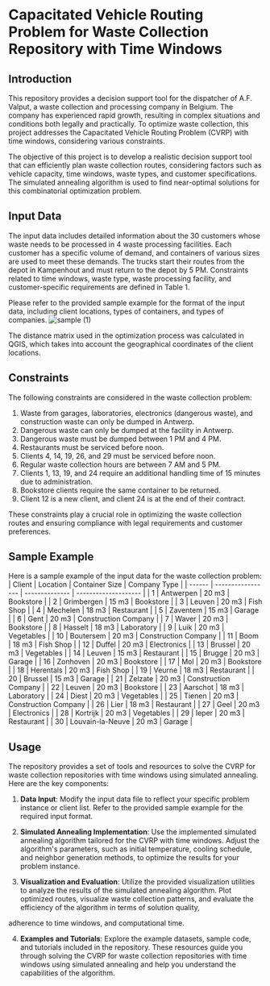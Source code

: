 # Capacitated Vehicle Routing Problem for Waste Collection Repository with Time Windows

## Introduction

This repository provides a decision support tool for the dispatcher of A.F. Valput, a waste collection and processing company in Belgium. The company has experienced rapid growth, resulting in complex situations and conditions both legally and practically. To optimize waste collection, this project addresses the Capacitated Vehicle Routing Problem (CVRP) with time windows, considering various constraints.

The objective of this project is to develop a realistic decision support tool that can efficiently plan waste collection routes, considering factors such as vehicle capacity, time windows, waste types, and customer specifications. The simulated annealing algorithm is used to find near-optimal solutions for this combinatorial optimization problem.

## Input Data

The input data includes detailed information about the 30 customers whose waste needs to be processed in 4 waste processing facilities. Each customer has a specific volume of demand, and containers of various sizes are used to meet these demands. The trucks start their routes from the depot in Kampenhout and must return to the depot by 5 PM. Constraints related to time windows, waste type, waste processing facility, and customer-specific requirements are defined in Table 1.

Please refer to the provided sample example for the format of the input data, including client locations, types of containers, and types of companies.
![sample (1)](https://github.com/arora-amit37/cvrptw_simulated_annealing/assets/50020662/e2f2c53c-5094-4145-a98c-b814ac467634)

The distance matrix used in the optimization process was calculated in QGIS, which takes into account the geographical coordinates of the client locations.

## Constraints

The following constraints are considered in the waste collection problem:

1. Waste from garages, laboratories, electronics (dangerous waste), and construction waste can only be dumped in Antwerp.
2. Dangerous waste can only be dumped at the facility in Antwerp.
3. Dangerous waste must be dumped between 1 PM and 4 PM.
4. Restaurants must be serviced before noon.
5. Clients 4, 14, 19, 26, and 29 must be serviced before noon.
6. Regular waste collection hours are between 7 AM and 5 PM.
7. Clients 1, 13, 19, and 24 require an additional handling time of 15 minutes due to administration.
8. Bookstore clients require the same container to be returned.
9. Client 12 is a new client, and client 24 is at the end of their contract.

These constraints play a crucial role in optimizing the waste collection routes and ensuring compliance with legal requirements and customer preferences.

## Sample Example

Here is a sample example of the input data for the waste collection problem:
| Client | Location          | Container Size | Company Type         |
| ------ | ----------------- | -------------- | -------------------- |
| 1      | Antwerpen         | 20 m3          | Bookstore            |
| 2      | Grimbergen        | 15 m3          | Bookstore            |
| 3      | Leuven            | 20 m3          | Fish Shop            |
| 4      | Mechelen          | 18 m3          | Restaurant           |
| 5      | Zaventem          | 15 m3          | Garage               |
| 6      | Gent              | 20 m3          | Construction Company |
| 7      | Waver             | 20 m3          | Bookstore            |
| 8      | Hasselt           | 18 m3          | Laboratory           |
| 9      | Luik              | 20 m3          | Vegetables           |
| 10     | Boutersem         | 20 m3          | Construction Company |
| 11     | Boom              | 18 m3          | Fish Shop            |
| 12     | Duffel            | 20 m3          | Electronics          |
| 13     | Brussel           | 20 m3          | Vegetables           |
| 14     | Leuven            | 15 m3          | Restaurant           |
| 15     | Brugge            | 20 m3          | Garage               |
| 16     | Zonhoven          | 20 m3          | Bookstore            |
| 17     | Mol               | 20 m3          | Bookstore            |
| 18     | Herentals         | 20 m3          | Fish Shop            |
| 19     | Veurne            | 18 m3          | Restaurant           |
| 20     | Brussel           | 15 m3          | Garage               |
| 21     | Zelzate           | 20 m3          | Construction Company |
| 22     | Leuven            | 20 m3          | Bookstore            |
| 23     | Aarschot          | 18 m3          | Laboratory           |
| 24     | Diest             | 20 m3          | Vegetables           |
| 25     | Tienen            | 20 m3          | Construction Company |
| 26     | Lier              | 18 m3          | Restaurant           |
| 27     | Geel              | 20 m3          | Electronics          |
| 28     | Kortrijk          | 20 m3          | Vegetables           |
| 29     | Ieper             | 20 m3          | Restaurant           |
| 30     | Louvain-la-Neuve  | 20 m3          | Garage               |

## Usage

The repository provides a set of tools and resources to solve the CVRP for waste collection repositories with time windows using simulated annealing. Here are the key components:

1. **Data Input**: Modify the input data file to reflect your specific problem instance or client list. Refer to the provided sample example for the required input format.

2. **Simulated Annealing Implementation**: Use the implemented simulated annealing algorithm tailored for the CVRP with time windows. Adjust the algorithm's parameters, such as initial temperature, cooling schedule, and neighbor generation methods, to optimize the results for your problem instance.

3. **Visualization and Evaluation**: Utilize the provided visualization utilities to analyze the results of the simulated annealing algorithm. Plot optimized routes, visualize waste collection patterns, and evaluate the efficiency of the algorithm in terms of solution quality,

 adherence to time windows, and computational time.

4. **Examples and Tutorials**: Explore the example datasets, sample code, and tutorials included in the repository. These resources guide you through solving the CVRP for waste collection repositories with time windows using simulated annealing and help you understand the capabilities of the algorithm.

